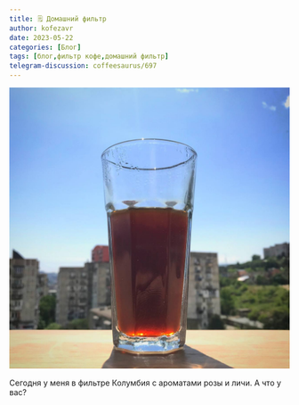 ```yaml
---
title: 🗒 Домашний фильтр
author: kofezavr
date: 2023-05-22
categories: [Блог]
tags: [блог,фильтр кофе,домашний фильтр]
telegram-discussion: coffeesaurus/697
--- 
```

![Домашний фильтр](/assets/img/posts/23/05/filter.jpg)

Сегодня у меня в фильтре Колумбия с ароматами розы и личи. А что у вас?
